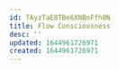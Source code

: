 ```yaml
---
id: TAyzTaE8TBe6XNBnFfh0N
title: Flow Consciousness
desc: ''
updated: 1644961726971
created: 1644961726971
---
```



